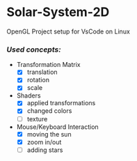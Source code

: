 # Solar-System-2D

OpenGL Project setup for VsCode on Linux

### _Used concepts:_

- Transformation Matrix
  - [x] translation
  - [x] rotation
  - [x] scale
- Shaders
  - [x] applied transformations
  - [x] changed colors
  - [ ] texture
- Mouse/Keyboard Interaction
  - [x] moving the sun
  - [x] zoom in/out
  - [ ] adding stars

